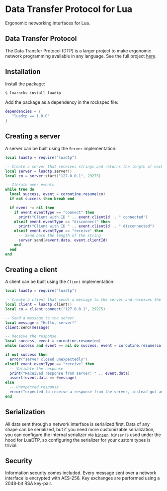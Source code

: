# Data Transfer Protocol for Lua

Ergonomic networking interfaces for Lua.

## Data Transfer Protocol

The Data Transfer Protocol (DTP) is a larger project to make ergonomic network programming available in any language. See the full project [here](https://wkhallen.com/dtp/).

## Installation

Install the package:

```sh
$ luarocks install luadtp
```

Add the package as a dependency in the rockspec file:

```lua
dependencies = {
   "luadtp == 1.0.0"
}
```

## Creating a server

A server can be built using the `Server` implementation:

```lua
local luadtp = require("luadtp")

-- Create a server that receives strings and returns the length of each string
local server = luadtp.server()
local co = server:start("127.0.0.1", 29275)

-- Iterate over events
while true do
  local success, event = coroutine.resume(co)
  if not success then break end

  if event ~= nil then
    if event.eventType == "connect" then
      print("Client with ID " .. event.clientId .. " connected")
    elseif event.eventType == "disconnect" then
      print("Client with ID " .. event.clientId .. " disconnected")
    elseif event.eventType == "receive" then
      -- Send back the length of the string
      server:send(#event.data, event.clientId)
    end
  end
end
```

## Creating a client

A client can be built using the `Client` implementation:

```lua
local luadtp = require("luadtp")

-- Create a client that sends a message to the server and receives the length of the message
local client = luadtp.client()
local co = client:connect("127.0.0.1", 29275)

-- Send a message to the server
local message = "Hello, server!"
client:send(message)

-- Receive the response
local success, event = coroutine.resume(co)
while success and event == nil do success, event = coroutine.resume(co) end

if not success then
  error("server closed unexpectedly")
elseif event.eventType == "receive" then
  -- Validate the response
  print("Received response from server: " .. event.data)
  assert(event.data == #message)
else
  -- Unexpected response
  error("expected to receive a response from the server, instead got an event of type " .. event.eventType)
end
```

## Serialization

All data sent through a network interface is serialized first. Data of any shape can be serialized, but if you need more customizable serialization, you can configure the internal serializer via [`binser`](https://github.com/bakpakin/binser). `binser` is used under the hood for LuaDTP, so configuring the serializer for your custom types is trivial.

## Security

Information security comes included. Every message sent over a network interface is encrypted with AES-256. Key exchanges are performed using a 2048-bit RSA key-pair.
